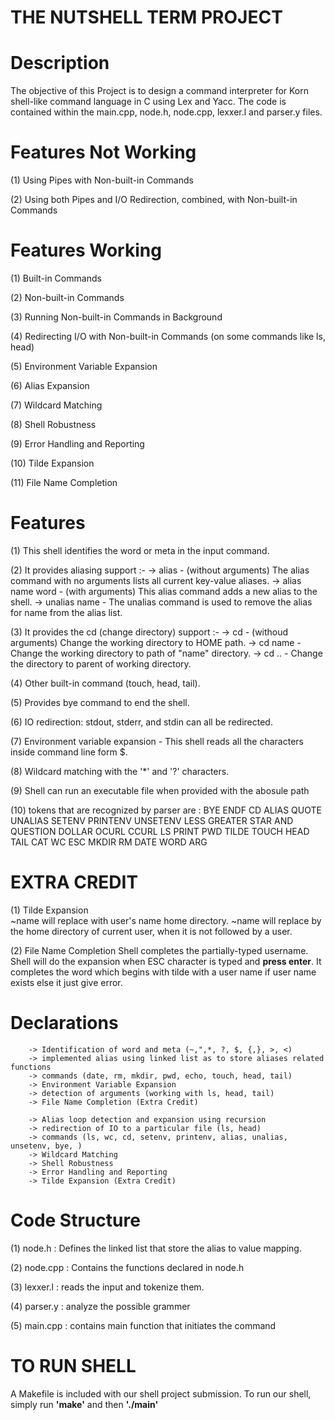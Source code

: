 # THE NUTSHELL TERM PROJECT
 
# Description
The objective of this Project is to design a command interpreter for Korn shell-like command language in C using Lex and Yacc. The code is contained within the main.cpp, node.h, node.cpp, lexxer.l and parser.y files.


# Features Not Working

(1) Using Pipes with Non-built-in Commands

(2) Using both Pipes and I/O Redirection, combined, with Non-built-in Commands


# Features Working

(1) Built-in Commands

(2) Non-built-in Commands

(3) Running Non-built-in Commands in Background

(4) Redirecting I/O with Non-built-in Commands (on some commands like ls, head)

(5) Environment Variable Expansion

(6) Alias Expansion

(7) Wildcard Matching

(8) Shell Robustness

(9) Error Handling and Reporting

(10) Tilde Expansion 

(11) File Name Completion 


# Features

(1) This shell identifies the word or meta in the input command.

(2) It provides aliasing support :-
		->	alias - (without arguments) The alias command with no arguments lists all current key-value aliases.
		->	alias name word - (with arguments) This alias command adds a new alias to the shell.
		->	unalias name - The unalias command is used to remove the alias for name from the alias list.


(3) It provides the cd (change directory) support :-
		-> cd - (withoud arguments) Change the working directory to HOME path.
		-> cd name - Change the working directory to path of "name" directory.
		-> cd .. - Change the directory to parent of working directory.

(4) Other built-in command (touch, head, tail).

(5) Provides bye command to end the shell.

(6) IO redirection: stdout, stderr, and stdin can all be redirected.

(7) Environment variable expansion - This shell reads all the characters inside command line form $.

(8) Wildcard matching with the '*' and '?' characters.

(9) Shell can run an executable file when provided with the abosule path

 (10) tokens that are recognized by parser are : BYE ENDF CD ALIAS QUOTE UNALIAS SETENV PRINTENV UNSETENV LESS GREATER STAR AND QUESTION DOLLAR OCURL CCURL LS PRINT PWD TILDE TOUCH HEAD TAIL CAT WC ESC MKDIR RM DATE WORD ARG

# EXTRA CREDIT

(1) Tilde Expansion  
~name will replace with user's name home directory.
~name will replace by the home directory of current user, when it is not followed by a user.

(2) File Name Completion
Shell completes the partially-typed username.
Shell will do the expansion when ESC character is typed and **press enter**.
It completes the word which begins with tilde with a user name if user name exists else it just give error.



# Declarations

		-> Identification of word and meta (~,",*, ?, $, {,}, >, <)
        -> implemented alias using linked list as to store aliases related functions
		-> commands (date, rm, mkdir, pwd, echo, touch, head, tail)
        -> Environment Variable Expansion
        -> detection of arguments (working with ls, head, tail)
        -> File Name Completion (Extra Credit)

		-> Alias loop detection and expansion using recursion
		-> redirection of IO to a particular file (ls, head)
		-> commands (ls, wc, cd, setenv, printenv, alias, unalias, unsetenv, bye, )
        -> Wildcard Matching
        -> Shell Robustness
        -> Error Handling and Reporting
        -> Tilde Expansion (Extra Credit)




# Code Structure

(1) node.h : Defines the linked list that store the alias to value mapping.

(2) node.cpp : Contains the functions declared in node.h

(3) lexxer.l : reads the input and tokenize them.

(4) parser.y : analyze the possible grammer

(5) main.cpp : contains main function that initiates the command



# TO RUN SHELL 
A Makefile is included with our shell project submission. To run our shell, simply run **'make'** and then **'./main'**
		 
